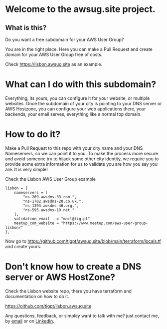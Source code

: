 # Welcome to the awsug.site project.

## What is this?
Do you want a free subdomain for your AWS User Group?

You are in the right place. Here you can make a Pull Request and create domain for your AWS User Group free of costs.

Check https://lisbon.awsug.site as an example.

# What can I do with this subdomain?
Everything, its yours, you can configure it for your website, or multiple websites. Once the subdomain of your city is pointing to your DNS server or AWS Hostzone, you can configure your web applications there, your backends, your email serves, everything like a normal top domain.

# How to do it?

Make a Pull Request to this repo with your city name and your DNS Nameservers, so we can point it to you. To make the process more secure and avoid someone try to hijack some other city identity, we require you to provide some extra information for us to validate you are how you say you are. It is very simple!

Check the Lisbon AWS User Group example
```
lisbon = {
    nameservers = [
        "ns-269.awsdns-33.com.",
        "ns-1702.awsdns-20.co.uk.",
        "ns-1393.awsdns-46.org.",
        "ns-595.awsdns-10.net."
    ],
    validation_email   = "mail@tig.pt"
    meetup_com_website = "https://www.meetup.com/aws-user-group-lisbon/"
},
```

Now go to https://github.com/tigpt/awsug.site/blob/main/terraform/locals.tf and create yours.

# Don't know how to create a DNS server or AWS HostZone?

Check the Lisbon website repo, there you have terraform and documentation on how to do it.

https://github.com/tigpt/lisbon.awsug.site

Any questions, feedback, or simpley want to talk with me? just contact me, by [email](mailto:mail@tig.pt) or on [LinkedIn](https://www.linkedin.com/in/tigpt/).
